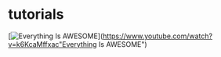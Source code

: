 # tutorials


[![Everything Is AWESOME](https://img.youtube.com/vi/k6KcaMffxac/0.jpg)](https://www.youtube.com/watch?v=k6KcaMffxac"Everything Is AWESOME")

